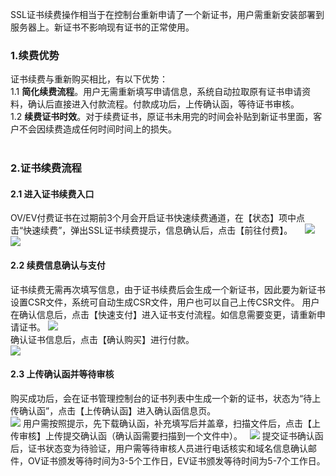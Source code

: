SSL证书续费操作相当于在控制台重新申请了一个新证书，用户需重新安装部署到服务器上。新证书不影响现有证书的正常使用。
### 1.续费优势
证书续费与重新购买相比，有以下优势：    
1.1 **简化续费流程**。用户无需重新填写申请信息，系统自动拉取原有证书申请资料，确认后直接进入付款流程。付款成功后，上传确认函，等待证书审核。   
1.2 **续费证书时效**。对于续费证书，原证书未用完的时间会补贴到新证书里面，客户不会因续费造成任何时间时间上的损失。   
    
### 2.证书续费流程
#### 2.1 进入证书续费入口
OV/EV付费证书在过期前3个月会开启证书快速续费通道，在【状态】项中点击“快速续费”，弹出SSL证书续费提示，信息确认后，点击【前往付费】。    
![](https://mc.qcloudimg.com/static/img/85bd6fb9363b3f8f65a3fc3ac629c8e7/1.png)   
![](https://mc.qcloudimg.com/static/img/af029541bcb0b084099089493c7beddb/2.png)   
#### 2.2 续费信息确认与支付
证书续费无需再次填写信息，由于证书续费后会生成一个新证书，因此要为新证书设置CSR文件，系统可自动生成CSR文件，用户也可以自己上传CSR文件。
用户在确认信息后，点击【快速支付】进入证书支付流程。如信息需要变更，请重新申请证书。
![](https://mc.qcloudimg.com/static/img/bb0f612f86b728bb412adeb8d7889318/3.png)   
确认证书信息后，点击【确认购买】进行付款。   
![](https://mc.qcloudimg.com/static/img/a9a80ba7180e6064f6ee64c0c9d2714d/4.png)  
#### 2.3 上传确认函并等待审核
购买成功后，会在证书管理控制台的证书列表中生成一个新的证书，状态为“待上传确认函”，点击【上传确认函】进入确认函信息页。    
![](https://mc.qcloudimg.com/static/img/ec1e14f63c12ca9a53b4b1fc57d4d30e/5.png)
用户需按照提示，先下载确认函，补充填写后并盖章，扫描文件后，点击【上传审核】上传提交确认函（确认函需要扫描到一个文件中）。   
![](https://mc.qcloudimg.com/static/img/108c423414e9658dd74a57ad94defcfc/6.png)
提交证书确认函后，证书状态变为待验证，用户需等待审核人员进行电话核实和域名信息确认邮件，OV证书颁发等待时间为3-5个工作日，EV证书颁发等待时间为5-7个工作日。

